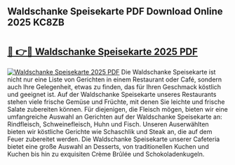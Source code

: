 ## Waldschanke Speisekarte PDF Download Online 2025 KC8ZB

# <h2><a href="http://gccqkag.nevu.top/?p=Waldschanke+Speisekarte">🔗 👉🔴 Waldschanke Speisekarte 2025 PDF</a></h2>

[![Waldschanke Speisekarte 2025 PDF](https://i.imgur.com/dBaPXMq.png)](http://gccqkag.nevu.top/?p=Waldschanke+Speisekarte)
Die Waldschanke Speisekarte ist nicht nur eine Liste von Gerichten in einem Restaurant oder Café, sondern auch Ihre Gelegenheit, etwas zu finden, das für Ihren Geschmack köstlich und geeignet ist. Auf der Waldschanke Speisekarte unseres Restaurants stehen viele frische Gemüse und Früchte, mit denen Sie leichte und frische Salate zubereiten können. Für diejenigen, die Fleisch mögen, bieten wir eine umfangreiche Auswahl an Gerichten auf der Waldschanke Speisekarte an: Rindfleisch, Schweinefleisch, Huhn und Fisch. Unseren Auserwählten bieten wir köstliche Gerichte wie Schaschlik und Steak an, die auf dem Feuer zubereitet werden. Die Waldschanke Speisekarte unserer Cafeteria bietet eine große Auswahl an Desserts, von traditionellen Kuchen und Kuchen bis hin zu exquisiten Crème Brûlée und Schokoladenkugeln.
